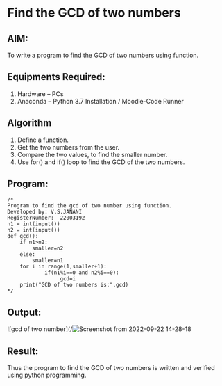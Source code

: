 # Find the GCD of two numbers

## AIM:
To write a program to find the GCD of two numbers using function.

## Equipments Required:
1. Hardware – PCs
2. Anaconda – Python 3.7 Installation / Moodle-Code Runner

## Algorithm
1. Define a function.
2. Get the two numbers from the user.
3. Compare the two values, to find the smaller number.
4. Use for() and if() loop to find the GCD of the two numbers.

## Program:
```
/*
Program to find the gcd of two number using function.
Developed by: V.S.JANANI
RegisterNumber:  22003192
n1 = int(input())
n2 = int(input())
def gcd():
    if n1>n2:
        smaller=n2
    else:
        smaller=n1
    for i in range(1,smaller+1):
            if(n1%i==0 and n2%i==0):
                 gcd=i
    print("GCD of two numbers is:",gcd)
*/
```

## Output:
![gcd of two number](/![Screenshot from 2022-09-22 14-28-18](https://user-images.githubusercontent.com/113497333/191704645-0b05f0c4-aed1-48bf-bd9e-3f292114c91b.png)



## Result:
Thus the program to find the GCD of two numbers is written and verified using python programming.
